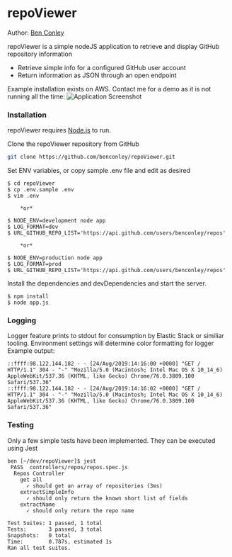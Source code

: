 # repoViewer
Author: [Ben Conley](http://benconley.net/)

repoViewer is a simple nodeJS application to retrieve and display GitHub repository information
  - Retrieve simple info for a configured GitHub user account
  - Return information as JSON through an open endpoint

Example installation exists on AWS. Contact me for a demo as it is not running all the time:
![Application Screenshot](http://teamshocker.com/pics/dev/thumb_repoViewer.png)


### Installation
repoViewer requires [Node.js](https://nodejs.org/) to run.

Clone the repoViewer repository from GitHub
```sh
git clone https://github.com/benconley/repoViewer.git
```
Set ENV variables, or copy sample .env file and edit as desired
```
$ cd repoViewer
$ cp .env.sample .env
$ vim .env

    *or*

$ NODE_ENV=development node app
$ LOG_FORMAT=dev
$ URL_GITHUB_REPO_LIST='https://api.github.com/users/benconley/repos'

    *or*

$ NODE_ENV=production node app
$ LOG_FORMAT=prod
$ URL_GITHUB_REPO_LIST='https://api.github.com/users/benconley/repos'
```
Install the dependencies and devDependencies and start the server.
```
$ npm install
$ node app.js
```
### Logging
Logger feature prints to stdout for consumption by Elastic Stack or similiar tooling. Environment settings will determine color formatting for logger
Example output:
```
::ffff:98.122.144.182 - - [24/Aug/2019:14:16:00 +0000] "GET / HTTP/1.1" 304 - "-" "Mozilla/5.0 (Macintosh; Intel Mac OS X 10_14_6) AppleWebKit/537.36 (KHTML, like Gecko) Chrome/76.0.3809.100 Safari/537.36"
::ffff:98.122.144.182 - - [24/Aug/2019:14:16:02 +0000] "GET / HTTP/1.1" 304 - "-" "Mozilla/5.0 (Macintosh; Intel Mac OS X 10_14_6) AppleWebKit/537.36 (KHTML, like Gecko) Chrome/76.0.3809.100 Safari/537.36"
```
### Testing
Only a few simple tests have been implemented. They can be executed using Jest
```
ben [~/dev/repoViewer]$ jest
 PASS  controllers/repos/repos.spec.js
  Repos Controller
    get all
      ✓ should get an array of repositories (3ms)
    extractSimpleInfo
      ✓ should only return the known short list of fields
    extractName
      ✓ should only return the repo name

Test Suites: 1 passed, 1 total
Tests:       3 passed, 3 total
Snapshots:   0 total
Time:        0.787s, estimated 1s
Ran all test suites.
```

